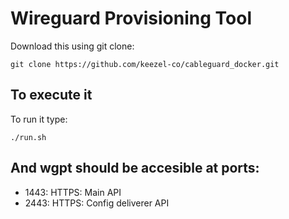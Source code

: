 # Wireguard Provisioning Tool


Download this using git clone:

```git clone https://github.com/keezel-co/cableguard_docker.git```

To execute it
-------------

To run it type:

```./run.sh```

And wgpt should be accesible at ports:
--------------------------------------

 - 1443: HTTPS: Main API
 - 2443: HTTPS: Config deliverer API
